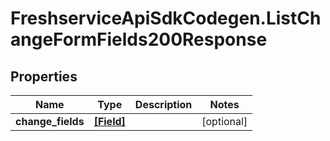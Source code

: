 # FreshserviceApiSdkCodegen.ListChangeFormFields200Response

## Properties

| Name              | Type                    | Description | Notes      |
| ----------------- | ----------------------- | ----------- | ---------- |
| **change_fields** | [**[Field]**](Field.md) |             | [optional] |
